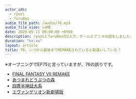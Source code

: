 ```yaml
---
actor_ids:
  - ryozi
  - furu8ma
audio_file_path: /audio/76.mp3
audio_file_size: xxMB
date: 2020-05-11 00:00:00 +0900
description: ryoziとfuru8maの2人で、ゲームとアニメの話をしました。
duration: "xx:xx"
layout: article
title: 76. いつから最後までREMAKEされていると勘違いしていた？
---
```


※オープニングでEP75と言っていますが、76の誤りです。

- [FINAL FANTASY VII REMAKE](https://www.jp.square-enix.com/ffvii_remake/) 
- [あつまれどうぶつの森](https://www.nintendo.co.jp/switch/acbaa/index.html)
- [四畳半神話大系](https://yojouhan.noitamina.tv/)
- [エヴァンゲリオン新劇場版](https://www.evangelion.co.jp/)

